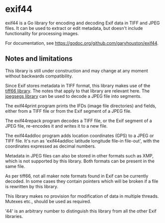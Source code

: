 # exif44
exif44 is a Go library for encoding and decoding Exif data in TIFF and JPEG files. It can be used to extract or edit metadata, but doesn't include functionality for processing images.

For documentation, see https://godoc.org/github.com/garyhouston/exif44.

## Notes and limitations
This library is still under construction and may change at any moment without backwards compatibility.

Since Exif stores metadata in TIFF format, this library makes use of the [tiff66 library](https://github.com/garyhouston/tiff66). The notes that apply to that library are relevant here. The [jpegsegs library](https://github.com/garyhouston/jpegsegs) can be used to decode a JPEG file into segments.

The exif44print program prints the IFDs (image file directories) and fields, either from a TIFF file or from the Exif segment of a JPEG file.

The exif44repack program decodes a TIFF file, or the Exif segment of a JPEG file, re-encodes it and writes it to a new file.

The exif44addloc program adds location coordinates (GPS) to a JPEG or TIFF file. It's run as 'exif44addloc latitude longitude file-in file-out', with the coordinates expressed as decimal numbers.

Metadata in JPEG files can also be stored in other formats such as XMP, which is not supported by this library. Both formats can be present in the same file.

As per tiff66, not all maker note formats found in Exif can be currently decoded. In some cases they contain pointers which will be broken if a file is rewritten by this library.

This library makes no provision for modification of data in multiple threads. Mutexes etc., should be used as required.

'44' is an arbitrary number to distinguish this library from all the other Exif libraries.
